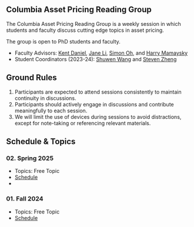 ## Columbia Asset Pricing Reading Group

The Columbia Asset Pricing Reading Group is a weekly session in which students and faculty discuss cutting edge topics in asset pricing.

The group is open to PhD students and faculty.
- Faculty Advisors: [Kent Daniel](http://www.kentdaniel.net/), [Jane Li](https://www.lijianuchicago.com/), [Simon Oh](https://sangmino.github.io/), and [Harry Mamaysky](https://sites.google.com/view/hmamaysky)
- Student Coordinators (2023-24): [Shuwen Wang](https://academics.gsb.columbia.edu/finance-division/people/shuwen-wang) and [Steven Zheng](https://stevenzheng.net/)

## Ground Rules
1. Participants are expected to attend sessions consistently to maintain continuity in discussions.
2. Participants should actively engage in discussions and contribute meaningfully to each session.
3. We will limit the use of devices during sessions to avoid distractions, except for note-taking or referencing relevant materials.

## Schedule & Topics

### 02. Spring 2025
- Topics: Free Topic
- [Schedule](2025Sv2.md)
- 
### 01. Fall 2024
- Topics: Free Topic
- [Schedule](2024F.md)

